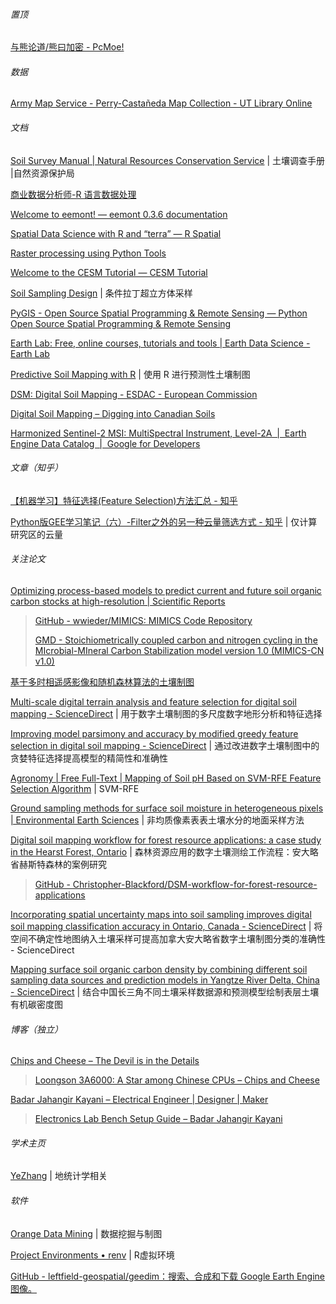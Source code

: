 
###### 置顶

[与熊论道/熊曰加密 - PcMoe!](http://hi.pcmoe.net/index.html)

###### 数据

[Army Map Service - Perry-Castañeda Map Collection - UT Library Online](https://maps.lib.utexas.edu/maps/ams/index.html)

###### 文档

[Soil Survey Manual | Natural Resources Conservation Service](https://www.nrcs.usda.gov/resources/guides-and-instructions/soil-survey-manual) | 土壤调查手册 |自然资源保护局

[商业数据分析师-R 语言数据处理](https://bookdown.org/zhongyufei/Data-Handling-in-R/)

[Welcome to eemont! — eemont 0.3.6 documentation](https://eemont.readthedocs.io/en/latest/)

[Spatial Data Science with R and “terra” — R Spatial](https://rspatial.org/)

[Raster processing using Python Tools](https://geohackweek.github.io/raster/)

[Welcome to the CESM Tutorial — CESM Tutorial](https://ncar.github.io/CESM-Tutorial/README.html)

[Soil Sampling Design](https://fao-gsp.github.io/Sampling-Design-TM/) | 条件拉丁超立方体采样

[PyGIS - Open Source Spatial Programming & Remote Sensing — Python Open Source Spatial Programming & Remote Sensing](https://pygis.io/docs/a_intro.html)

[Earth Lab: Free, online courses, tutorials and tools | Earth Data Science - Earth Lab](https://www.earthdatascience.org/)

[Predictive Soil Mapping with R](https://soilmapper.org/index.html) | 使用 R 进行预测性土壤制图

[DSM: Digital Soil Mapping - ESDAC - European Commission](https://esdac.jrc.ec.europa.eu/projects/dsm-digital-soil-mapping)

[Digital Soil Mapping – Digging into Canadian Soils](https://openpress.usask.ca/soilscience/chapter/digital-soil-mapping/)

[Harmonized Sentinel-2 MSI: MultiSpectral Instrument, Level-2A  |  Earth Engine Data Catalog  |  Google for Developers](https://developers.google.cn/earth-engine/datasets/catalog/COPERNICUS_S2_SR_HARMONIZED#colab-python)

###### 文章（知乎）

[【机器学习】特征选择(Feature Selection)方法汇总 - 知乎](https://zhuanlan.zhihu.com/p/74198735)

[Python版GEE学习笔记（六）-Filter之外的另一种云量筛选方式 - 知乎](https://zhuanlan.zhihu.com/p/366580993) | 仅计算研究区的云量

###### 关注论文

[Optimizing process-based models to predict current and future soil organic carbon stocks at high-resolution | Scientific Reports](https://www.nature.com/articles/s41598-022-14224-8)

> [GitHub - wwieder/MIMICS: MIMICS Code Repository](https://github.com/wwieder/MIMICS/)
>
> [GMD - Stoichiometrically coupled carbon and nitrogen cycling in the MIcrobial-MIneral Carbon Stabilization model version 1.0 (MIMICS-CN v1.0)](https://gmd.copernicus.org/articles/13/4413/2020/)

[基于多时相遥感影像和随机森林算法的土壤制图](http://soils.issas.ac.cn/html/tr/2021/5/tr202010070432.htm)

[Multi-scale digital terrain analysis and feature selection for digital soil mapping - ScienceDirect](https://www.sciencedirect.com/science/article/abs/pii/S0016706109002298) | 用于数字土壤制图的多尺度数字地形分析和特征选择

[Improving model parsimony and accuracy by modified greedy feature selection in digital soil mapping - ScienceDirect](https://www.sciencedirect.com/science/article/pii/S0016706123000605) | 通过改进数字土壤制图中的贪婪特征选择提高模型的精简性和准确性

[Agronomy | Free Full-Text | Mapping of Soil pH Based on SVM-RFE Feature Selection Algorithm](https://www.mdpi.com/2073-4395/12/11/2742) | SVM-RFE

[Ground sampling methods for surface soil moisture in heterogeneous pixels | Environmental Earth Sciences](https://link.springer.com/article/10.1007/s12665-014-3866-5) | 非均质像素表表土壤水分的地面采样方法

[Digital soil mapping workflow for forest resource applications: a case study in the Hearst Forest, Ontario](https://cdnsciencepub.com/doi/10.1139/cjfr-2020-0066) | 森林资源应用的数字土壤测绘工作流程：安大略省赫斯特森林的案例研究

> [GitHub - Christopher-Blackford/DSM-workflow-for-forest-resource-applications](https://github.com/Christopher-Blackford/DSM-workflow-for-forest-resource-applications)

[Incorporating spatial uncertainty maps into soil sampling improves digital soil mapping classification accuracy in Ontario, Canada - ScienceDirect](https://www.sciencedirect.com/science/article/pii/S2352009422000153) | 将空间不确定性地图纳入土壤采样可提高加拿大安大略省数字土壤制图分类的准确性 - ScienceDirect

[Mapping surface soil organic carbon density by combining different soil sampling data sources and prediction models in Yangtze River Delta, China - ScienceDirect](https://www.sciencedirect.com/science/article/pii/S0341816223007476) | 结合中国长三角不同土壤采样数据源和预测模型绘制表层土壤有机碳密度图

###### 博客（独立）

[Chips and Cheese – The Devil is in the Details](https://chipsandcheese.com/)

> [Loongson 3A6000: A Star among Chinese CPUs – Chips and Cheese](https://chipsandcheese.com/2024/03/13/loongson-3a6000-a-star-among-chinese-cpus/)

[Badar Jahangir Kayani – Electrical Engineer | Designer | Maker](https://badar.tech/)

> [Electronics Lab Bench Setup Guide – Badar Jahangir Kayani](https://badar.tech/2023/04/30/electronics-lab-bench-setup-guide/)

###### 学术主页

[YeZhang](https://geofaculty.uwyo.edu/yzhang/) | 地统计学相关

###### 软件

[Orange Data Mining](https://orangedatamining.com/download/) | 数据挖掘与制图

[Project Environments • renv](https://rstudio.github.io/renv/) | R虚拟环境

[GitHub - leftfield-geospatial/geedim：搜索、合成和下载 Google Earth Engine 图像。](https://github.com/leftfield-geospatial/geedim)

